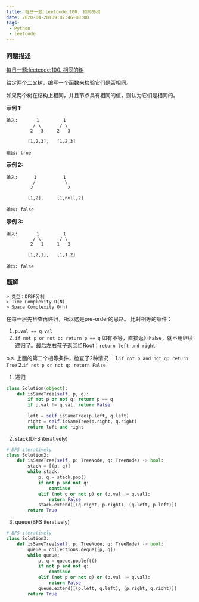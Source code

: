 ```yaml
---
title: 每日一题:leetcode:100. 相同的树
date: 2020-04-20T09:02:46+08:00
tags:
 - Python
 - leetcode
---
```

### 问题描述

[每日一题:leetcode:100. 相同的树](https://leetcode-cn.com/problems/same-tree/)

给定两个二叉树，编写一个函数来检验它们是否相同。

如果两个树在结构上相同，并且节点具有相同的值，则认为它们是相同的。
<!-- more -->
**示例 1:**

```
输入:       1         1
          / \       / \
         2   3     2   3

        [1,2,3],   [1,2,3]

输出: true
```

**示例 2:**

```
输入:      1          1
          /           \
         2             2

        [1,2],     [1,null,2]

输出: false
```

**示例 3:**

```
输入:       1         1
          / \       / \
         2   1     1   2

        [1,2,1],   [1,1,2]

输出: false
```

### 题解

```
> 类型：DFSF分制
> Time Complexity O(N)
> Space Complexity O(h)
```

在每一层先检查再递归，所以这是pre-order的思路。
比对相等的条件：

1. `p.val == q.val`
2. `if not p or not q: return p == q`
   如有不等，直接返回False，就不用继续递归了。最后左右孩子返回给Root：`return left and right`

p.s. 上面的第二个相等条件，检查了2种情况：
1.`if not p and not q: return True`
2.`if not p or not q: return False`



1. 递归

``````python
class Solution(object):
    def isSameTree(self, p, q):
        if not p or not q: return p == q
        if p.val != q.val: return False
        
        left = self.isSameTree(p.left, q.left)
        right = self.isSameTree(p.right, q.right)
        return left and right
``````

2. stack(DFS iteratively)

``````python
# DFS iteratively
class Solution2:
    def isSameTree(self, p: TreeNode, q: TreeNode) -> bool:
        stack = [(p, q)]
        while stack:
            p, q = stack.pop()
            if not p and not q:
                continue
            elif (not q or not p) or (p.val != q.val):
                return False
            stack.extend([(q.right, p.right), (q.left, p.left)])
        return True
``````

3. queue(BFS iteratively)

``````python
# BFS iteratively
class Solution3:
    def isSameTree(self, p: TreeNode, q: TreeNode) -> bool:
        queue = collections.deque([p, q])
        while queue:
            p, q = queue.popleft()
            if not p and not q:
                continue
            elif (not p or not q) or (p.val != q.val):
                return False
            queue.extend([(p.left, q.left), (p.right, q.right)])
        return True
``````
